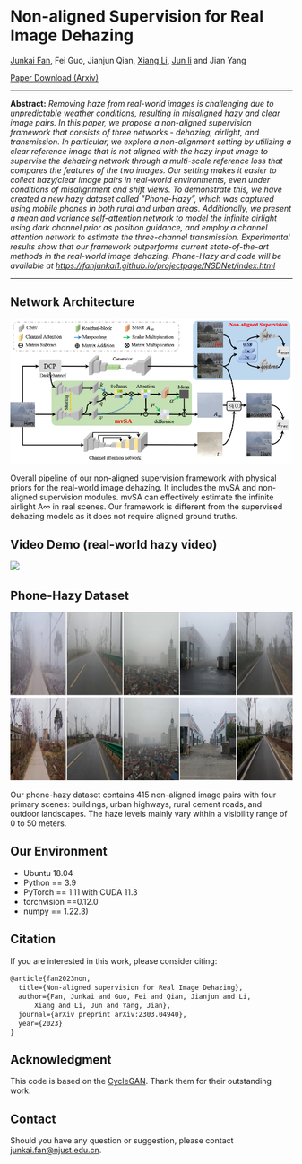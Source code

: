 # Non-aligned Supervision for Real Image Dehazing

[Junkai Fan](https://fanjunkai1.github.io/), Fei Guo, Jianjun Qian, [Xiang Li](http://implus.github.io/), [Jun li](https://sites.google.com/view/junlineu/) and Jian Yang

[Paper Download (Arxiv)](https://arxiv.org/pdf/2303.04940v4.pdf) 

<hr />

**Abstract:** *Removing haze from real-world images is challenging due to unpredictable weather conditions, resulting in misaligned hazy and clear image pairs. In this paper, we propose a non-aligned supervision framework that consists of three networks - dehazing, airlight, and transmission. In particular, we explore a non-alignment setting by utilizing a clear reference image that is not aligned with the hazy input image to supervise the dehazing network through a multi-scale reference loss that compares the features of the two images. Our setting makes it easier to collect hazy/clear image pairs in real-world environments, even under conditions of misalignment and shift views. To demonstrate this, we have created a new hazy dataset called ”Phone-Hazy”, which was captured using mobile phones in both rural and urban areas. Additionally, we present a mean and variance self-attention network to model the infinite airlight using dark channel prior as position guidance, and employ a channel attention network to estimate the three-channel transmission. Experimental results show that our framework outperforms current state-of-the-art methods in the real-world image dehazing. Phone-Hazy and code will be available at  https://fanjunkai1.github.io/projectpage/NSDNet/index.html*
<hr />

## Network Architecture

<img src = "figs/framework.png">

Overall pipeline of our non-aligned supervision framework with physical priors for the real-world image dehazing. It includes the mvSA and non-aligned supervision modules. mvSA can effectively estimate the infinite airlight A∞ in real scenes. Our framework is different from the supervised dehazing models as it does not require aligned ground truths.

## Video Demo (real-world hazy video)

<img src = "figs/demo.gif">

## Phone-Hazy Dataset

<img src = "figs/phone-hazy.png" width='970' height='300'>

Our phone-hazy dataset contains 415 non-aligned image pairs with four primary scenes: buildings, urban highways, rural cement roads, and outdoor landscapes. The haze levels mainly vary within a visibility range of 0 to 50 meters.

## Our Environment
- Ubuntu 18.04
- Python == 3.9
- PyTorch == 1.11 with CUDA 11.3
- torchvision ==0.12.0
- numpy == 1.22.3)

## Citation
If you are interested in this work, please consider citing:

    @article{fan2023non,
      title={Non-aligned supervision for Real Image Dehazing},
      author={Fan, Junkai and Guo, Fei and Qian, Jianjun and Li, 
          Xiang and Li, Jun and Yang, Jian},
      journal={arXiv preprint arXiv:2303.04940},
      year={2023}
    }

## Acknowledgment
This code is based on the [CycleGAN](https://github.com/junyanz/pytorch-CycleGAN-and-pix2pix). Thank them for their outstanding work.

## Contact
Should you have any question or suggestion, please contact junkai.fan@njust.edu.cn.
